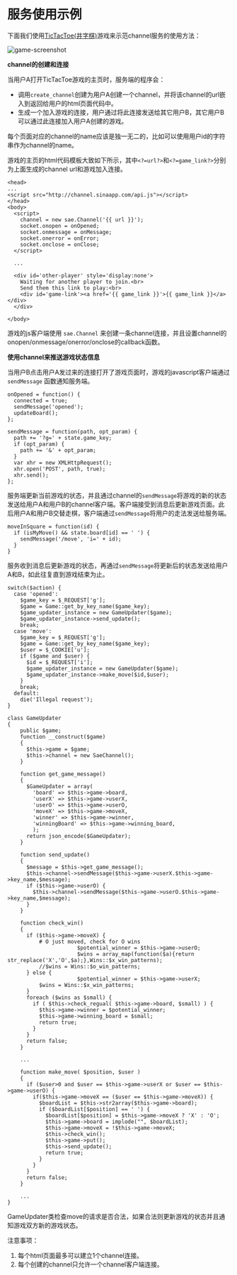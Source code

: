 # 服务使用示例

下面我们使用[TicTacToe(井字棋)](http://zh.wikipedia.org/wiki/%E4%BA%95%E5%AD%97%E6%A3%8B)游戏来示范channel服务的使用方法：

![game-screenshot](http://git.sae.sina.com.cn/chenfeng2/channel/blob/master/examples/python/screenshot.png)

**channel的创建和连接**

当用户A打开TicTacToe游戏的主页时，服务端的程序会：

+ 调用`create_channel`创建为用户A创建一个channel，并将该channel的url嵌入到返回给用户的html页面代码中。
+ 生成一个加入游戏的连接，用户通过将此连接发送给其它用户B，其它用户B可以通过此连接加入用户A创建的游戏。

每个页面对应的channel的name应该是独一无二的，比如可以使用用户id的字符串作为channel的name。

游戏的主页的html代码模板大致如下所示，其中`<?=url?>`和`<?=game_link?>`分别为上面生成的channel url和游戏加入连接。

    <head>
    ...
    <script src="http://channel.sinaapp.com/api.js"></script>
    </head>
    <body>
      <script>
        channel = new sae.Channel('{{ url }}');
        socket.onopen = onOpened;
        socket.onmessage = onMessage;
        socket.onerror = onError;
        socket.onclose = onClose;
      </script>

      ...

      <div id='other-player' style='display:none'>
        Waiting for another player to join.<br>
        Send them this link to play:<br>
        <div id='game-link'><a href='{{ game_link }}'>{{ game_link }}</a></div>
      </div>

    </body>

游戏的js客户端使用 `sae.Channel` 来创建一条channel连接，并且设置channel的onopen/onmessage/onerror/onclose的callback函数。

**使用channel来推送游戏状态信息**

当用户B点击用户A发过来的连接打开了游戏页面时，游戏的javascript客户端通过 `sendMessage` 函数通知服务端。

    onOpened = function() {
      connected = true;
      sendMessage('opened');
      updateBoard();
    };

    sendMessage = function(path, opt_param) {
      path += '?g=' + state.game_key;
      if (opt_param) {
        path += '&' + opt_param;
      }
      var xhr = new XMLHttpRequest();
      xhr.open('POST', path, true);
      xhr.send();
    };

服务端更新当前游戏的状态，并且通过channel的`sendMessage`将游戏的新的状态发送给用户A和用户B的channel客户端。客户端接受到消息后更新游戏页面。此后用户A和用户B交替走棋，客户端通过`sendMessage`将用户的走法发送给服务端。

    moveInSquare = function(id) {
      if (isMyMove() && state.board[id] == ' ') {
        sendMessage('/move', 'i=' + id);
      }
    }

服务收到消息后更新游戏的状态，再通过`sendMessage`将更新后的状态发送给用户A和B，如此往复直到游戏结束为止。

    switch($action) {
      case 'opened':
        $game_key = $_REQUEST['g'];
        $game = Game::get_by_key_name($game_key);
        $game_updater_instance = new GameUpdater($game);
        $game_updater_instance->send_update();
        break;
      case 'move':
        $game_key = $_REQUEST['g'];
        $game = Game::get_by_key_name($game_key);
        $user = $_COOKIE['u'];
        if ($game and $user) {
          $id = $_REQUEST['i'];
          $game_updater_instance = new GameUpdater($game);
          $game_updater_instance->make_move($id,$user);
        }
        break;
      default:
        die('Illegal request');
    }

    class GameUpdater
    {
        public $game;
        function __construct($game) 
        {
          $this->game = $game;
          $this->channel = new SaeChannel();
        }

        function get_game_message()
        {
          $GameUpdater = array(
            'board' => $this->game->board,
            'userX' => $this->game->userX,
            'userO' => $this->game->userO,
            'moveX' => $this->game->moveX,
            'winner' => $this->game->winner,
            'winningBoard' => $this->game->winning_board,
            );
          return json_encode($GameUpdater);
        }

        function send_update()
        {
          $message = $this->get_game_message();
          $this->channel->sendMessage($this->game->userX.$this->game->key_name,$message);
          if ($this->game->userO) {
            $this->channel->sendMessage($this->game->userO.$this->game->key_name,$message);
          }
        }

        function check_win()
        {
          if ($this->game->moveX) {
              # O just moved, check for O wins
                          $potential_winner = $this->game->userO;
                          $wins = array_map(function($a){return str_replace('X','O',$a);},Wins::$x_win_patterns);
              //$wins = Wins::$o_win_patterns;
          } else {
                          $potential_winner = $this->game->userX;
              $wins = Wins::$x_win_patterns;
          }
          foreach ($wins as $small) {
            if ( $this->check_regual( $this->game->board, $small) ) {
              $this->game->winner = $potential_winner;
              $this->game->winning_board = $small;
              return true;
            }
          }
          return false;
        }

        ...

        function make_move( $position, $user )
        {
          if ($user>0 and $user == $this->game->userX or $user == $this->game->userO) {
            if($this->game->moveX == ($user == $this->game->moveX)) {
              $boardList = $this->str2array($this->game->board);
              if ($boardList[$position] == ' ') {
                $boardList[$position] = $this->game->moveX ? 'X' : 'O';
                $this->game->board = implode("", $boardList);
                $this->game->moveX = !$this->game->moveX;
                $this->check_win();
                $this->game->put();
                $this->send_update();
                return true;          
              }
            }
          }
          return false; 
        }

        ...
    }

GameUpdater类检查move的请求是否合法，如果合法则更新游戏的状态并且通知游戏双方新的游戏状态。

注意事项：

1. 每个html页面最多可以建立1个channel连接。
2. 每个创建的channel只允许一个channel客户端连接。
